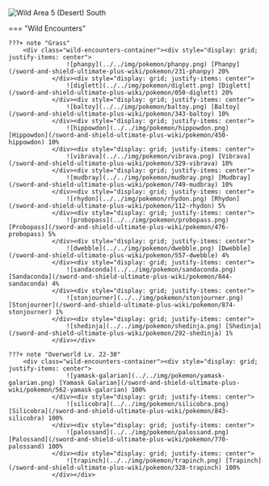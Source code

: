 <img src="../../img/routes/Wild Area 5 (Desert) South.png" alt="Wild Area 5 (Desert) South"/>

=== "Wild Encounters"


	???+ note "Grass"
		<div class="wild-encounters-container"><div style="display: grid; justify-items: center">
                    ![phanpy](../../img/pokemon/phanpy.png) [Phanpy](/sword-and-shield-ultimate-plus-wiki/pokemon/231-phanpy) 20%
                </div><div style="display: grid; justify-items: center">
                    ![diglett](../../img/pokemon/diglett.png) [Diglett](/sword-and-shield-ultimate-plus-wiki/pokemon/050-diglett) 20%
                </div><div style="display: grid; justify-items: center">
                    ![baltoy](../../img/pokemon/baltoy.png) [Baltoy](/sword-and-shield-ultimate-plus-wiki/pokemon/343-baltoy) 10%
                </div><div style="display: grid; justify-items: center">
                    ![hippowdon](../../img/pokemon/hippowdon.png) [Hippowdon](/sword-and-shield-ultimate-plus-wiki/pokemon/450-hippowdon) 10%
                </div><div style="display: grid; justify-items: center">
                    ![vibrava](../../img/pokemon/vibrava.png) [Vibrava](/sword-and-shield-ultimate-plus-wiki/pokemon/329-vibrava) 10%
                </div><div style="display: grid; justify-items: center">
                    ![mudbray](../../img/pokemon/mudbray.png) [Mudbray](/sword-and-shield-ultimate-plus-wiki/pokemon/749-mudbray) 10%
                </div><div style="display: grid; justify-items: center">
                    ![rhydon](../../img/pokemon/rhydon.png) [Rhydon](/sword-and-shield-ultimate-plus-wiki/pokemon/112-rhydon) 5%
                </div><div style="display: grid; justify-items: center">
                    ![probopass](../../img/pokemon/probopass.png) [Probopass](/sword-and-shield-ultimate-plus-wiki/pokemon/476-probopass) 5%
                </div><div style="display: grid; justify-items: center">
                    ![dwebble](../../img/pokemon/dwebble.png) [Dwebble](/sword-and-shield-ultimate-plus-wiki/pokemon/557-dwebble) 4%
                </div><div style="display: grid; justify-items: center">
                    ![sandaconda](../../img/pokemon/sandaconda.png) [Sandaconda](/sword-and-shield-ultimate-plus-wiki/pokemon/844-sandaconda) 4%
                </div><div style="display: grid; justify-items: center">
                    ![stonjourner](../../img/pokemon/stonjourner.png) [Stonjourner](/sword-and-shield-ultimate-plus-wiki/pokemon/874-stonjourner) 1%
                </div><div style="display: grid; justify-items: center">
                    ![shedinja](../../img/pokemon/shedinja.png) [Shedinja](/sword-and-shield-ultimate-plus-wiki/pokemon/292-shedinja) 1%
                </div></div>

	???+ note "Overworld Lv. 22-30"
		<div class="wild-encounters-container"><div style="display: grid; justify-items: center">
                    ![yamask-galarian](../../img/pokemon/yamask-galarian.png) [Yamask Galarian](/sword-and-shield-ultimate-plus-wiki/pokemon/562-yamask-galarian) 100%
                </div><div style="display: grid; justify-items: center">
                    ![silicobra](../../img/pokemon/silicobra.png) [Silicobra](/sword-and-shield-ultimate-plus-wiki/pokemon/843-silicobra) 100%
                </div><div style="display: grid; justify-items: center">
                    ![palossand](../../img/pokemon/palossand.png) [Palossand](/sword-and-shield-ultimate-plus-wiki/pokemon/770-palossand) 100%
                </div><div style="display: grid; justify-items: center">
                    ![trapinch](../../img/pokemon/trapinch.png) [Trapinch](/sword-and-shield-ultimate-plus-wiki/pokemon/328-trapinch) 100%
                </div></div>



